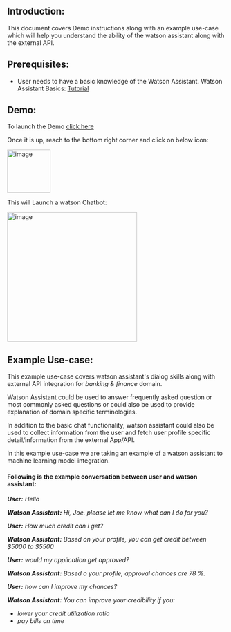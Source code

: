 <h2>Introduction:</h2>
This document covers Demo instructions along with an example use-case which will help you understand the ability of the watson assistant along with the external API.



<h2>Prerequisites:</h2>

- User needs to have a basic knowledge of the Watson Assistant. Watson Assistant Basics: [Tutorial](https://developer.ibm.com/learningpaths/get-started-watson-assistant/)



<h2>Demo:</h2>

To launch the Demo [click here](https://htmlpreview.github.io/?https://github.com/ibm-build-lab/Watson-Assistant/blob/main/external-api-web-functions/Main/AcmeCorp.html)

Once it is up, reach to the bottom right corner and click on below icon:

<img width="100" alt="image" src="https://user-images.githubusercontent.com/114666786/206713789-90b8b326-041e-4b9c-be9a-2c2b1b80fecf.png">
 

This will Launch a watson Chatbot:

<img width="300" alt="image" src="https://user-images.githubusercontent.com/114666786/201086081-ddbfc3b8-2817-42c3-ab0d-bc4a7722977b.png">
 


<h2>Example Use-case:</h2>

This example use-case covers watson assistant's dialog skills along with external API integration for _banking & finance_ domain.

Watson Assistant could be used to answer frequently asked question or most commonly asked questions or could also be used to provide explanation of domain specific terminologies.

In addition to the basic chat functionality, watson assistant could also be used to collect information from the user and fetch user profile specific detail/information from the external App/API. 

In this example use-case we are taking an example of a watson assistant to machine learning model integration.



<h4>Following is the example conversation between user and watson assistant:</h4>

_**User:** Hello_

_**Watson Assistant:** Hi, Joe. please let me know what can I do for you?_

_**User:** How much credit can i get?_

_**Watson Assistant:** Based on your profile, you can get credit between $5000 to $5500_

_**User:** would my application get approved?_

_**Watson Assistant:** Based o your profile, approval chances are 78 %._

_**User:** how can I improve my chances?_

_**Watson Assistant:** You can improve your credibility if you:_
- _lower your credit utilization ratio_
- _pay bills on time_

